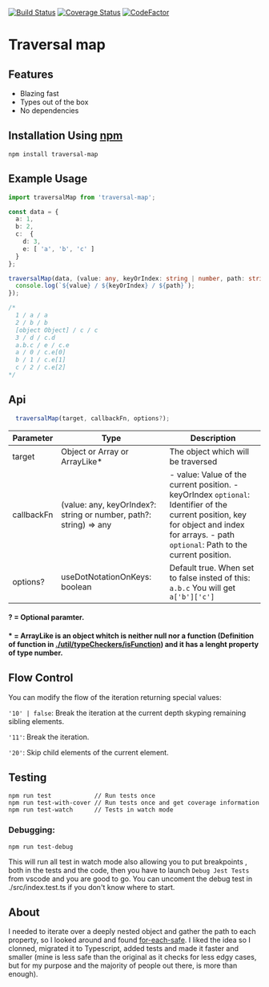 [![Build Status](https://travis-ci.org/ElianCordoba/traversal-map.svg?branch=master)](https://travis-ci.org/ElianCordoba/traversal-map)
[![Coverage Status](https://coveralls.io/repos/github/ElianCordoba/traversal-map/badge.svg?branch=master)](https://coveralls.io/github/ElianCordoba/traversal-map?branch=master)
[![CodeFactor](https://www.codefactor.io/repository/github/eliancordoba/traversal-map/badge)](https://www.codefactor.io/repository/github/eliancordoba/traversal-map)

# Traversal map

## Features
- Blazing fast
- Types out of the box
- No dependencies

## Installation Using [npm](https://docs.npmjs.com/getting-started/installing-npm-packages-locally)

```
npm install traversal-map
```

## Example Usage

```typescript
import traversalMap from 'traversal-map';

const data = {
  a: 1,
  b: 2,
  c:  {
    d: 3,
    e: [ 'a', 'b', 'c' ]
  }
};

traversalMap(data, (value: any, keyOrIndex: string | number, path: string) => {
  console.log(`${value} / ${keyOrIndex} / ${path}`);
});

/*
  1 / a / a
  2 / b / b
  [object Object] / c / c
  3 / d / c.d
  a.b.c / e / c.e
  a / 0 / c.e[0]
  b / 1 / c.e[1]
  c / 2 / c.e[2]
*/
```
## Api

``` typescript 
  traversalMap(target, callbackFn, options?);
```

| Parameter   	| Type                                                             	| Description                                                                                                                                                                                	|
|-------------	|------------------------------------------------------------------	|--------------------------------------------------------------------------------------------------------------------------------------------------------------------------------------------	|
| target     	| Object or Array or ArrayLike*                                     	| The object which will be traversed                                                                                                                                                         	|
| callbackFn 	| (value: any, keyOrIndex?: string or number, path?: string) => any 	| - value: Value of the current position.  - keyOrIndex `optional`: Identifier of the current position, key for object and index for arrays.  - path `optional`: Path to the current position. 	|
| options?    	| useDotNotationOnKeys: boolean                                    	| Default true. When set to false insted of this: ` a.b.c `  You will get ` a['b']['c'] `                                                                                                     	|


#### ? = Optional paramter.
#### * = ArrayLike is an object whitch is neither null nor a function (Definition of function in [./util/typeCheckers/isFunction](./src/utils/typeCheckers.ts#isFunction)) and it has a lenght property of type number.


## Flow Control

You can modify the flow of the iteration returning special values:

`'10' | false`: Break the iteration at the current depth skyping remaining sibling elements.

`'11'`: Break the iteration.

`'20'`: Skip child elements of the current element.

## Testing

```
npm run test            // Run tests once
npm run test-with-cover // Run tests once and get coverage information
npm run test-watch      // Tests in watch mode 
```

### Debugging:

```
npm run test-debug
```
This will run all test in watch mode also allowing you to put breakpoints , both in the tests and the code, then you have to launch `Debug Jest Tests` from vscode and you are good to go. You can uncoment the debug test in ./src/index.test.ts if you don't know where to start.

## About
I needed to iterate over a deeply nested object and gather the path to each property, so I looked around and found [for-each-safe](https://github.com/npetruzzelli/for-each-safe). I liked the idea so I clonned, migrated it to Typescript, added tests and made it faster and smaller (mine is less safe than the original as it checks for less edgy cases, but for my purpose and the majority of people out there, is more than enough).
